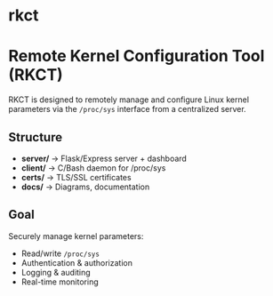 # rkct
# Remote Kernel Configuration Tool (RKCT)

RKCT is designed to remotely manage and configure Linux kernel parameters via the `/proc/sys` interface from a centralized server.

## Structure
- **server/** → Flask/Express server + dashboard
- **client/** → C/Bash daemon for /proc/sys
- **certs/** → TLS/SSL certificates
- **docs/** → Diagrams, documentation

## Goal
Securely manage kernel parameters:
- Read/write `/proc/sys`
- Authentication & authorization
- Logging & auditing
- Real-time monitoring


